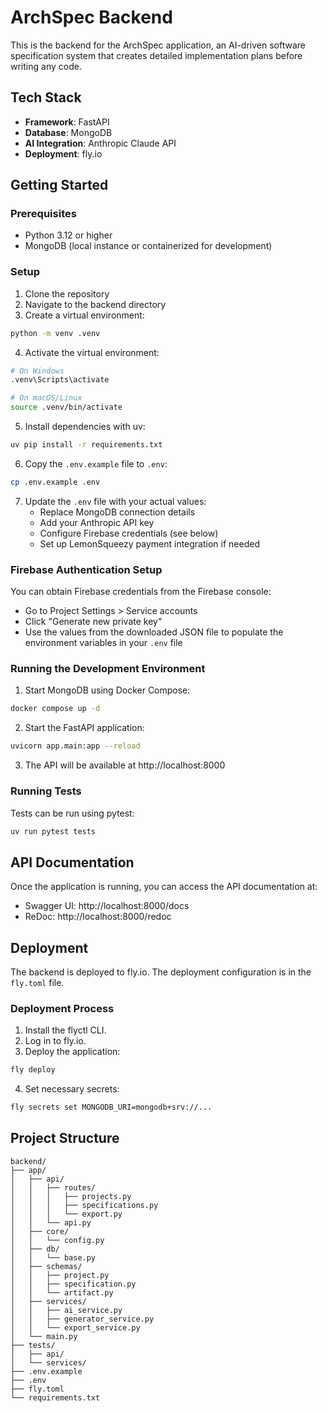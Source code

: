 # ArchSpec Backend

This is the backend for the ArchSpec application, an AI-driven software specification system that creates detailed implementation plans before writing any code.

## Tech Stack

- **Framework**: FastAPI
- **Database**: MongoDB
- **AI Integration**: Anthropic Claude API
- **Deployment**: fly.io

## Getting Started

### Prerequisites

- Python 3.12 or higher
- MongoDB (local instance or containerized for development)

### Setup

1. Clone the repository
2. Navigate to the backend directory
3. Create a virtual environment:

```bash
python -m venv .venv
```

4. Activate the virtual environment:

```bash
# On Windows
.venv\Scripts\activate

# On macOS/Linux
source .venv/bin/activate
```

5. Install dependencies with uv:

```bash
uv pip install -r requirements.txt
```

6. Copy the `.env.example` file to `.env`:

```bash
cp .env.example .env
```

7. Update the `.env` file with your actual values:
   - Replace MongoDB connection details
   - Add your Anthropic API key
   - Configure Firebase credentials (see below)
   - Set up LemonSqueezy payment integration if needed

### Firebase Authentication Setup

You can obtain Firebase credentials from the Firebase console:
- Go to Project Settings > Service accounts
- Click "Generate new private key"
- Use the values from the downloaded JSON file to populate the environment variables in your `.env` file

### Running the Development Environment

1. Start MongoDB using Docker Compose:

```bash
docker compose up -d
```

2. Start the FastAPI application:

```bash
uvicorn app.main:app --reload
```

3. The API will be available at http://localhost:8000

### Running Tests

Tests can be run using pytest:

```bash
uv run pytest tests
```

## API Documentation

Once the application is running, you can access the API documentation at:

- Swagger UI: http://localhost:8000/docs
- ReDoc: http://localhost:8000/redoc

## Deployment

The backend is deployed to fly.io. The deployment configuration is in the `fly.toml` file.

### Deployment Process

1. Install the flyctl CLI.
2. Log in to fly.io.
3. Deploy the application:

```bash
fly deploy
```

4. Set necessary secrets:

```bash
fly secrets set MONGODB_URI=mongodb+srv://...
```

## Project Structure

```
backend/
├── app/
│   ├── api/
│   │   ├── routes/
│   │   │   ├── projects.py
│   │   │   ├── specifications.py
│   │   │   └── export.py
│   │   └── api.py
│   ├── core/
│   │   └── config.py
│   ├── db/
│   │   └── base.py
│   ├── schemas/
│   │   ├── project.py
│   │   ├── specification.py
│   │   └── artifact.py
│   ├── services/
│   │   ├── ai_service.py
│   │   ├── generator_service.py
│   │   └── export_service.py
│   └── main.py
├── tests/
│   ├── api/
│   └── services/
├── .env.example
├── .env
├── fly.toml
└── requirements.txt
```
